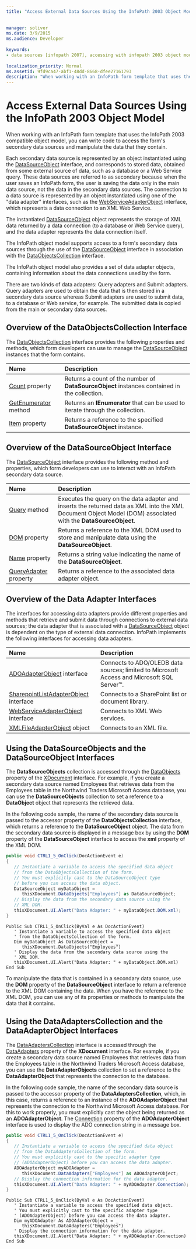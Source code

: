 ```yaml
---
title: "Access External Data Sources Using the InfoPath 2003 Object Model"
 
 
manager: soliver
ms.date: 3/9/2015
ms.audience: Developer
 
keywords:
- data sources [infopath 2007], accessing with infopath 2003 object model,InfoPath 2003-compatible form templates, accessing external data
 
localization_priority: Normal
ms.assetid: 9fd9ca47-abf1-48dd-8668-dfee27161793
description: "When working with an InfoPath form template that uses the InfoPath 2003 compatible object model, you can write code to access the form's secondary data sources and manipulate the data that they contain."
---
```


# Access External Data Sources Using the InfoPath 2003 Object Model

When working with an InfoPath form template that uses the InfoPath 2003 compatible object model, you can write code to access the form's secondary data sources and manipulate the data that they contain.
  
Each secondary data source is represented by an object instantiated using the [DataSourceObject](https://msdn.microsoft.com/library/Microsoft.Office.Interop.InfoPath.SemiTrust.DataSourceObject.aspx) interface, and corresponds to stored data, obtained from some external source of data, such as a database or a Web Service query. These data sources are referred to as secondary because when the user saves an InfoPath form, the user is saving the data only in the main data source, not the data in the secondary data sources. The connection to a data source is represented by an object instantiated using one of the "data adapter" interfaces, such as the [WebServiceAdapterObject](https://msdn.microsoft.com/library/Microsoft.Office.Interop.InfoPath.SemiTrust.WebServiceAdapterObject.aspx) interface, which represents a data connection to an XML Web Service. 
  
The instantiated [DataSourceObject](https://msdn.microsoft.com/library/Microsoft.Office.Interop.InfoPath.SemiTrust.DataSourceObject.aspx) object represents the storage of XML data returned by a data connection (to a database or Web Service query), and the data adapter represents the data connection itself. 
  
The InfoPath object model supports access to a form's secondary data sources through the use of the [DataSourceObject](https://msdn.microsoft.com/library/Microsoft.Office.Interop.InfoPath.SemiTrust.DataSourceObject.aspx) interface in association with the [DataObjectsCollection](https://msdn.microsoft.com/library/Microsoft.Office.Interop.InfoPath.SemiTrust.DataObjectsCollection.aspx) interface. 
  
The InfoPath object model also provides a set of data adapter objects, containing information about the data connections used by the form. 
  
There are two kinds of data adapters: Query adapters and Submit adapters. Query adapters are used to obtain the data that is then stored in a secondary data source whereas Submit adapters are used to submit data, to a database or Web service, for example. The submitted data is copied from the main or secondary data sources. 
  
## Overview of the DataObjectsCollection Interface

The [DataObjectsCollection](https://msdn.microsoft.com/library/Microsoft.Office.Interop.InfoPath.SemiTrust.DataObjectsCollection.aspx) interface provides the following properties and methods, which form developers can use to manage the [DataSourceObject](https://msdn.microsoft.com/library/Microsoft.Office.Interop.InfoPath.SemiTrust.DataSourceObject.aspx) instances that the form contains. 
  
|**Name**|**Description**|
|:-----|:-----|
|[Count](https://msdn.microsoft.com/library/Microsoft.Office.Interop.InfoPath.SemiTrust.DataObjects.Count.aspx) property  <br/> |Returns a count of the number of **DataSourceObject** instances contained in the collection.  <br/> |
|[GetEnumerator](https://msdn.microsoft.com/library/Microsoft.Office.Interop.InfoPath.SemiTrust.DataObjects.GetEnumerator.aspx) method  <br/> |Returns an **IEnumerator** that can be used to iterate through the collection.  <br/> |
|[Item](https://msdn.microsoft.com/library/Microsoft.Office.Interop.InfoPath.SemiTrust.DataObjects.Item.aspx) property  <br/> |Returns a reference to the specified **DataSourceObject** instance.  <br/> |
   
## Overview of the DataSourceObject Interface

The [DataSourceObject](https://msdn.microsoft.com/library/Microsoft.Office.Interop.InfoPath.SemiTrust.DataSourceObject.aspx) interface provides the following method and properties, which form developers can use to interact with an InfoPath secondary data source. 
  
|**Name**|**Description**|
|:-----|:-----|
|[Query](https://msdn.microsoft.com/library/Microsoft.Office.Interop.InfoPath.SemiTrust.DataObject.Query.aspx) method  <br/> |Executes the query on the data adapter and inserts the returned data as XML into the XML Document Object Model (DOM) associated with the **DataSourceObject**.  <br/> |
|[DOM](https://msdn.microsoft.com/library/Microsoft.Office.Interop.InfoPath.SemiTrust.DataObject.DOM.aspx) property  <br/> |Returns a reference to the XML DOM used to store and manipulate data using the **DataSourceObject**.  <br/> |
|[Name](https://msdn.microsoft.com/library/Microsoft.Office.Interop.InfoPath.SemiTrust.DataObject.Name.aspx) property  <br/> |Returns a string value indicating the name of the **DataSourceObject**.  <br/> |
|[QueryAdapter](https://msdn.microsoft.com/library/Microsoft.Office.Interop.InfoPath.SemiTrust.DataObject.QueryAdapter.aspx) property  <br/> |Returns a reference to the associated data adapter object.  <br/> |
   
## Overview of the Data Adapter Interfaces

The interfaces for accessing data adapters provide different properties and methods that retrieve and submit data through connections to external data sources; the data adapter that is associated with a [DataSourceObject](https://msdn.microsoft.com/library/Microsoft.Office.Interop.InfoPath.SemiTrust.DataSourceObject.aspx) object is dependent on the type of external data connection. InfoPath implements the following interfaces for accessing data adapters. 
  
|**Name**|**Description**|
|:-----|:-----|
|[ADOAdapterObject](https://msdn.microsoft.com/library/Microsoft.Office.Interop.InfoPath.SemiTrust.ADOAdapterObject.aspx) interface  <br/> |Connects to ADO/OLEDB data sources; limited to Microsoft Access and Microsoft SQL Server™.  <br/> |
|[SharepointListAdapterObject](https://msdn.microsoft.com/library/Microsoft.Office.Interop.InfoPath.SemiTrust.SharepointListAdapterObject.aspx) interface  <br/> |Connects to a SharePoint list or document library.  <br/> |
|[WebServiceAdapterObject](https://msdn.microsoft.com/library/Microsoft.Office.Interop.InfoPath.SemiTrust.WebServiceAdapterObject.aspx) interface  <br/> |Connects to XML Web services.  <br/> |
|[XMLFileAdapterObject](https://msdn.microsoft.com/library/Microsoft.Office.Interop.InfoPath.SemiTrust.XMLFileAdapterObject.aspx) object  <br/> |Connects to an XML file.  <br/> |
   
## Using the DataSourceObjects and the DataSourceObject Interfaces

The **DataSourceObjects** collection is accessed through the [DataObjects](https://msdn.microsoft.com/library/Microsoft.Office.Interop.InfoPath.SemiTrust._XDocument2.DataObjects.aspx) property of the [XDocument](https://msdn.microsoft.com/library/Microsoft.Office.Interop.InfoPath.SemiTrust.XDocument.aspx) interface. For example, if you create a secondary data source named Employees that retrieves data from the Employees table in the Northwind Traders Microsoft Access database, you can use the **DataSourceObjects** collection to set a reference to a **DataObject** object that represents the retrieved data. 
  
In the following code sample, the name of the secondary data source is passed to the accessor property of the **DataObjectsCollection** interface, which returns a reference to the **DataSourceObject** object. The data from the secondary data source is displayed in a message box by using the **DOM** property of the **DataSourceObject** interface to access the **xml** property of the XML DOM. 
  
```cs
public void CTRL1_5_OnClick(DocActionEvent e)
{
   // Instantiate a variable to access the specified data object
   // from the DataObjectsCollection of the form.
   // You must explicitly cast to the DataSourceObject type 
   // before you can access the data object.
   DataSourceObject myDataObject = 
      thisXDocument.DataObjects["Employees"] as DataSourceObject;
   // Display the data from the secondary data source using the 
   // XML DOM.
   thisXDocument.UI.Alert("Data Adapter: " + myDataObject.DOM.xml);
}
```

```VB.net
Public Sub CTRL1_5_OnClick(ByVal e As DocActionEvent)
   ' Instantiate a variable to access the specified data object
   ' from the DataObjectsCollection of the form.
   Dim myDataObject As DataSourceObject = _
      thisXDocument.DataObjects("Employees")
   ' Display the data from the secondary data source using the 
   ' XML DOM.
   thisXDocument.UI.Alert("Data Adapter: " + myDataObject.DOM.xml)
End Sub
```

To manipulate the data that is contained in a secondary data source, use the **DOM** property of the **DataSourceObject** interface to return a reference to the XML DOM containing the data. When you have the reference to the XML DOM, you can use any of its properties or methods to manipulate the data that it contains. 
  
## Using the DataAdaptersCollection and the DataAdapterObject Interfaces

The [DataAdaptersCollection](https://msdn.microsoft.com/library/Microsoft.Office.Interop.InfoPath.SemiTrust.DataAdaptersCollection.aspx) interface is accessed through the [DataAdapters](https://msdn.microsoft.com/library/Microsoft.Office.Interop.InfoPath.SemiTrust._XDocument2.DataAdapters.aspx) property of the **XDocument** interface. For example, if you create a secondary data source named Employees that retrieves data from the Employees table in the Northwind Traders Microsoft Access database, you can use the **DataAdapterObjects** collection to set a reference to the **DataAdapterObject** that represents the connection to the database. 
  
In the following code sample, the name of the secondary data source is passed to the accessor property of the **DataAdaptersCollection**, which, in this case, returns a reference to an instance of the **ADOAdapterObject** that represents the connection to the Northwind Microsoft Access database. For this to work properly, you must explicitly cast the object being returned as an **ADOAdapterObject**. The [Connection](https://msdn.microsoft.com/library/Microsoft.Office.Interop.InfoPath.SemiTrust.ADOAdapter2.Connection.aspx) property of the **ADOAdapterObject** interface is used to display the ADO connection string in a message box. 
  
```cs
public void CTRL1_5_OnClick(DocActionEvent e)
{
   // Instantiate a variable to access the specified data object
   // from the DataAdaptersCollection of the form. 
   // You must explicitly cast to the specific adapter type
   // (ADOAdapterObject) before you can access the data adapter.
   ADOAdapterObject myADOAdapter = 
      thisXDocument.DataAdapters["Employees"] as ADOAdapterObject;
   // Display the connection information for the data adapter.
   thisXDocument.UI.Alert("Data Adapter: " + myADOAdapter.Connection);
}
```

```VB.net
Public Sub CTRL1_5_OnClick(ByVal e As DocActionEvent)
   ' Instantiate a variable to access the specified data object. 
   ' You must explicitly cast to the specific adapter type
   ' (ADOAdapterObject) before you can access the data adapter.
   Dim myADOAdapter As ADOAdapterObject = _
      thisXDocument.DataAdapters("Employees")
   ' Display the connection information for the data adapter.
   thisXDocument.UI.Alert("Data Adapter: " + myADOAdapter.Connection)
End Sub
```


